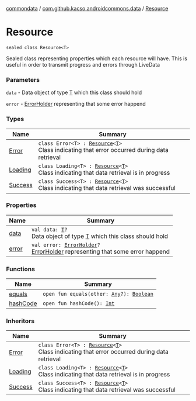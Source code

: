 [commondata](../../index.md) / [com.github.kacso.androidcommons.data](../index.md) / [Resource](./index.md)

# Resource

`sealed class Resource<T>`

Sealed class representing properties which each resource will have.
This is useful in order to transmit progress and errors through LiveData

### Parameters

`data` - Data object of type [T](index.md#T) which this class should hold

`error` - [ErrorHolder](../-error-holder/index.md) representing that some error happend

### Types

| Name | Summary |
|---|---|
| [Error](-error/index.md) | `class Error<T> : `[`Resource`](./index.md)`<`[`T`](-error/index.md#T)`>`<br>Class indicating that error occurred during data retrieval |
| [Loading](-loading/index.md) | `class Loading<T> : `[`Resource`](./index.md)`<`[`T`](-loading/index.md#T)`>`<br>Class indicating that data retrieval is in progress |
| [Success](-success/index.md) | `class Success<T> : `[`Resource`](./index.md)`<`[`T`](-success/index.md#T)`>`<br>Class indicating that data retrieval was successful |

### Properties

| Name | Summary |
|---|---|
| [data](data.md) | `val data: `[`T`](index.md#T)`?`<br>Data object of type [T](index.md#T) which this class should hold |
| [error](error.md) | `val error: `[`ErrorHolder`](../-error-holder/index.md)`?`<br>[ErrorHolder](../-error-holder/index.md) representing that some error happend |

### Functions

| Name | Summary |
|---|---|
| [equals](equals.md) | `open fun equals(other: `[`Any`](https://kotlinlang.org/api/latest/jvm/stdlib/kotlin/-any/index.html)`?): `[`Boolean`](https://kotlinlang.org/api/latest/jvm/stdlib/kotlin/-boolean/index.html) |
| [hashCode](hash-code.md) | `open fun hashCode(): `[`Int`](https://kotlinlang.org/api/latest/jvm/stdlib/kotlin/-int/index.html) |

### Inheritors

| Name | Summary |
|---|---|
| [Error](-error/index.md) | `class Error<T> : `[`Resource`](./index.md)`<`[`T`](-error/index.md#T)`>`<br>Class indicating that error occurred during data retrieval |
| [Loading](-loading/index.md) | `class Loading<T> : `[`Resource`](./index.md)`<`[`T`](-loading/index.md#T)`>`<br>Class indicating that data retrieval is in progress |
| [Success](-success/index.md) | `class Success<T> : `[`Resource`](./index.md)`<`[`T`](-success/index.md#T)`>`<br>Class indicating that data retrieval was successful |
